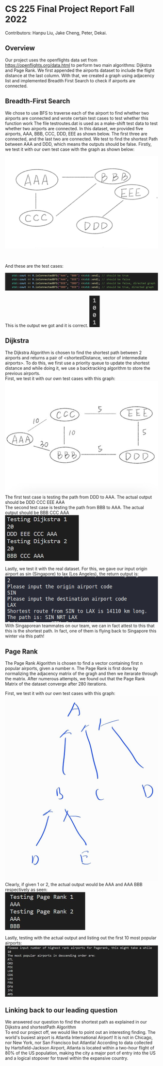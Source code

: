 # CS 225 Final Project Report Fall 2022 
Contributors: Hanpu Liu, Jake Cheng, Peter, Dekai.

## Overview

Our project uses the openflights data set from https://openflights.org/data.html to perform two main algorithms: Dijkstra and Page Rank. We first appended the airports dataset to include the flight distance at the last column. With that, we created a graph using adjacency list and implemented Breadth First Search to check if airports are connected. 


## Breadth-First Search
We chose to use BFS to traverse each of the airport to find whether two airports are connected and wrote certain test cases to test whether this function work
The file testroutes.dat is used as a make-shift test data to test whether two airports are connected. In this dataset, we provided five airports, AAA, BBB, CCC, DDD, EEE as shown below. The first three are connected, and the last two are connected. We test to find the shortest Path between AAA and DDD, which means the outputs should be false. Firstly, we test it with our own test case with the graph as shown below:


![BFS](BFS.jpg)

<br>


And these are the test cases:

![BFS Full Scale Run](image.png) <br>

This is the output we got and it is correct.
![BFS Full Scale Run](bfs3.jpg) <br>

## Dijkstra
The Dijkstra Algorithm is chosen to find the shortest path between 2 airports and returns a pair of <shortestDistance, vector of intermediate airports>. To do this, we first use a priority queue to update the shortest distance and while doing it, we use a backtracking algorithm to store the previous airports.
<br>
First, we test it with our own test cases with this graph:
<br>
![DIJ](dijk.jpg)
<br>
The first test case is testing the path from DDD to AAA. The actual output should be DDD CCC EEE AAA <br>
The second test case is testing the path from BBB to AAA. The actual output should be BBB CCC AAA <br>
![test DIJ](testdij.jpg) <br>

Lastly, we test it with the real dataset. For this, we gave our input origin airport as sin (Singapore) to lax (Los Angeles), the return output is:
![test DIJ](dij3.jpg) <br>
With Singaporean teammates on our team, we can in fact attest to this that this is the shortest path. In fact, one of them is flying back to Singapore this winter via this path!




## Page Rank
The Page Rank Algorithm is chosen to find a vector containing first n popular airports, given a number n. The Page Rank is first done by normalizing the adjacency matrix of the gragh and then we iterarate through the matrix. After numerous attempts, we found out that the Page Rank Matrix of the dataset converge after 280 iterations.

First, we test it with our own test cases with this graph: <br>
![test pagerank](pagerank.jpg) <br>
Clearly, if given 1 or 2, the actual output would be AAA and AAA BBB respectively as seen: <br>
![test pagerank](pagerank2.jpg) <br>

Lastly, testing with the actual output and listing out the first 10 most popular airports: <br>
![test DIJ](pagerank3.jpg)


## Linking back to our leading question
We answered our question to find the shortest path as explained in our Dijkstra and shortestPath Algorithm <br>
To end our project off, we would like to point out an interesting finding. The world's busiest airport is Atlantla International Airport! It is not in Chicago, nor New York, nor San Francisco but Atlantla! According to data collected by Hartsfield-Jackson Airport, Atlanta is located within a two-hour flight of 80% of the US population, making the city a major port of entry into the US and a logical stopover for travel within the expansive country.

